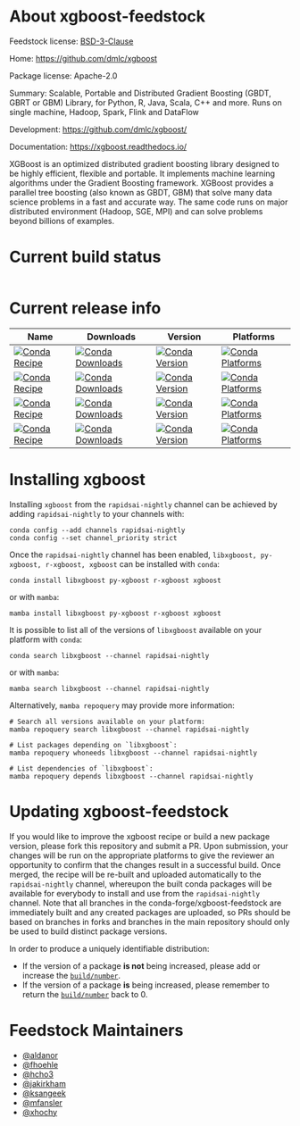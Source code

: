 About xgboost-feedstock
=======================

Feedstock license: [BSD-3-Clause](https://github.com/conda-forge/xgboost-feedstock/blob/main/LICENSE.txt)

Home: https://github.com/dmlc/xgboost

Package license: Apache-2.0

Summary: Scalable, Portable and Distributed Gradient Boosting (GBDT, GBRT or GBM) Library, for
Python, R, Java, Scala, C++ and more. Runs on single machine, Hadoop, Spark, Flink
and DataFlow


Development: https://github.com/dmlc/xgboost/

Documentation: https://xgboost.readthedocs.io/

XGBoost is an optimized distributed gradient boosting library designed to be highly efficient,
flexible and portable. It implements machine learning algorithms under the Gradient Boosting
framework. XGBoost provides a parallel tree boosting (also known as GBDT, GBM) that solve many
data science problems in a fast and accurate way. The same code runs on major distributed
environment (Hadoop, SGE, MPI) and can solve problems beyond billions of examples.


Current build status
====================


<table>
</table>

Current release info
====================

| Name | Downloads | Version | Platforms |
| --- | --- | --- | --- |
| [![Conda Recipe](https://img.shields.io/badge/recipe-libxgboost-green.svg)](https://anaconda.org/rapidsai-nightly/libxgboost) | [![Conda Downloads](https://img.shields.io/conda/dn/rapidsai-nightly/libxgboost.svg)](https://anaconda.org/rapidsai-nightly/libxgboost) | [![Conda Version](https://img.shields.io/conda/vn/rapidsai-nightly/libxgboost.svg)](https://anaconda.org/rapidsai-nightly/libxgboost) | [![Conda Platforms](https://img.shields.io/conda/pn/rapidsai-nightly/libxgboost.svg)](https://anaconda.org/rapidsai-nightly/libxgboost) |
| [![Conda Recipe](https://img.shields.io/badge/recipe-py--xgboost-green.svg)](https://anaconda.org/rapidsai-nightly/py-xgboost) | [![Conda Downloads](https://img.shields.io/conda/dn/rapidsai-nightly/py-xgboost.svg)](https://anaconda.org/rapidsai-nightly/py-xgboost) | [![Conda Version](https://img.shields.io/conda/vn/rapidsai-nightly/py-xgboost.svg)](https://anaconda.org/rapidsai-nightly/py-xgboost) | [![Conda Platforms](https://img.shields.io/conda/pn/rapidsai-nightly/py-xgboost.svg)](https://anaconda.org/rapidsai-nightly/py-xgboost) |
| [![Conda Recipe](https://img.shields.io/badge/recipe-r--xgboost-green.svg)](https://anaconda.org/rapidsai-nightly/r-xgboost) | [![Conda Downloads](https://img.shields.io/conda/dn/rapidsai-nightly/r-xgboost.svg)](https://anaconda.org/rapidsai-nightly/r-xgboost) | [![Conda Version](https://img.shields.io/conda/vn/rapidsai-nightly/r-xgboost.svg)](https://anaconda.org/rapidsai-nightly/r-xgboost) | [![Conda Platforms](https://img.shields.io/conda/pn/rapidsai-nightly/r-xgboost.svg)](https://anaconda.org/rapidsai-nightly/r-xgboost) |
| [![Conda Recipe](https://img.shields.io/badge/recipe-xgboost-green.svg)](https://anaconda.org/rapidsai-nightly/xgboost) | [![Conda Downloads](https://img.shields.io/conda/dn/rapidsai-nightly/xgboost.svg)](https://anaconda.org/rapidsai-nightly/xgboost) | [![Conda Version](https://img.shields.io/conda/vn/rapidsai-nightly/xgboost.svg)](https://anaconda.org/rapidsai-nightly/xgboost) | [![Conda Platforms](https://img.shields.io/conda/pn/rapidsai-nightly/xgboost.svg)](https://anaconda.org/rapidsai-nightly/xgboost) |

Installing xgboost
==================

Installing `xgboost` from the `rapidsai-nightly` channel can be achieved by adding `rapidsai-nightly` to your channels with:

```
conda config --add channels rapidsai-nightly
conda config --set channel_priority strict
```

Once the `rapidsai-nightly` channel has been enabled, `libxgboost, py-xgboost, r-xgboost, xgboost` can be installed with `conda`:

```
conda install libxgboost py-xgboost r-xgboost xgboost
```

or with `mamba`:

```
mamba install libxgboost py-xgboost r-xgboost xgboost
```

It is possible to list all of the versions of `libxgboost` available on your platform with `conda`:

```
conda search libxgboost --channel rapidsai-nightly
```

or with `mamba`:

```
mamba search libxgboost --channel rapidsai-nightly
```

Alternatively, `mamba repoquery` may provide more information:

```
# Search all versions available on your platform:
mamba repoquery search libxgboost --channel rapidsai-nightly

# List packages depending on `libxgboost`:
mamba repoquery whoneeds libxgboost --channel rapidsai-nightly

# List dependencies of `libxgboost`:
mamba repoquery depends libxgboost --channel rapidsai-nightly
```




Updating xgboost-feedstock
==========================

If you would like to improve the xgboost recipe or build a new
package version, please fork this repository and submit a PR. Upon submission,
your changes will be run on the appropriate platforms to give the reviewer an
opportunity to confirm that the changes result in a successful build. Once
merged, the recipe will be re-built and uploaded automatically to the
`rapidsai-nightly` channel, whereupon the built conda packages will be available for
everybody to install and use from the `rapidsai-nightly` channel.
Note that all branches in the conda-forge/xgboost-feedstock are
immediately built and any created packages are uploaded, so PRs should be based
on branches in forks and branches in the main repository should only be used to
build distinct package versions.

In order to produce a uniquely identifiable distribution:
 * If the version of a package **is not** being increased, please add or increase
   the [``build/number``](https://docs.conda.io/projects/conda-build/en/latest/resources/define-metadata.html#build-number-and-string).
 * If the version of a package **is** being increased, please remember to return
   the [``build/number``](https://docs.conda.io/projects/conda-build/en/latest/resources/define-metadata.html#build-number-and-string)
   back to 0.

Feedstock Maintainers
=====================

* [@aldanor](https://github.com/aldanor/)
* [@fhoehle](https://github.com/fhoehle/)
* [@hcho3](https://github.com/hcho3/)
* [@jakirkham](https://github.com/jakirkham/)
* [@ksangeek](https://github.com/ksangeek/)
* [@mfansler](https://github.com/mfansler/)
* [@xhochy](https://github.com/xhochy/)

